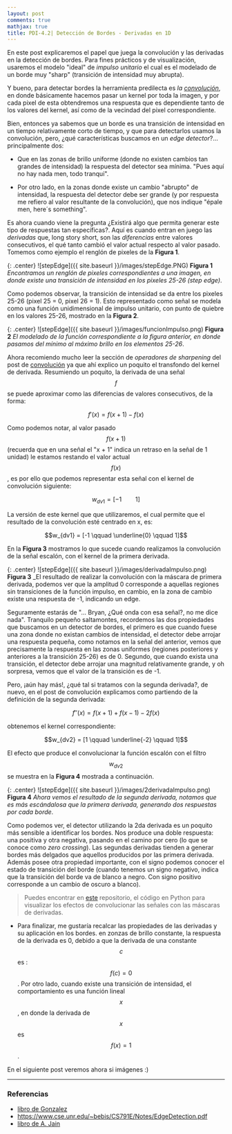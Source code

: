 ```yaml
---
layout: post
comments: true
mathjax: true
title: PDI-4.2| Detección de Bordes - Derivadas en 1D
--- 
```

En este post explicaremos el papel que juega la convolución y las derivadas en la detección de bordes. Para fines prácticos y de visualización, usaremos el modelo "ideal" de _impulso unitario_ el cual es el modelado de un borde muy "sharp" (transición de intensidad muy abrupta).

Y bueno, para detectar bordes la herramienta predilecta es _la [convolución](https://bryanmed.github.io/kernelsConv/)_, en donde básicamente hacemos pasar un kernel por toda la imagen, y por cada pixel de esta obtendremos una respuesta que es dependiente tanto de los valores del kernel, así como de la vecindad del pixel correspondiente.

Bien, entonces ya sabemos que un borde es una transición de intensidad en un tiempo relativamente corto de tiempo, y que para detectarlos usamos la convolución, pero, ¿qué características buscamos en un _edge detector_?... principalmente dos: 

* Que en las zonas de brillo uniforme (donde no existen cambios tan grandes de intensidad) la respuesta del detector sea mínima. "Pues aquí no hay nada men, todo tranqui".

* Por otro lado, en la zonas donde existe un cambio "abrupto" de intensidad, la respuesta del detector debe ser grande (y por respuesta me refiero al valor resultante de la convolución), que nos indique "épale men, here´s something".

Es ahora cuando viene la pregunta ¿Existirá algo que permita generar este tipo de respuestas tan específicas?. Aquí es cuando entran en juego las _derivadas_ que, long story short, son las _diferencias_ entre valores consecutivos, el qué tanto cambió el valor actual respecto al valor pasado. Tomemos como ejemplo el renglón de pixeles de la __Figura 1__.

{: .center} 
![stepEdge]({{ site.baseurl }}/images/stepEdge.PNG)
__Figura 1__ _Encontramos un renglón de pixeles correspondientes a una imagen, en donde existe una transición de intensidad en los pixeles 25-26 (step edge)_.

Como podemos observar, la transición de intensidad se da entre los pixeles 25-26 (pixel 25 = 0, pixel 26 = 1). Esto representado como señal se modela como una función unidimensional de impulso unitario, con punto de quiebre en los valores 25-26, mostrado en la __Figura 2__.

{: .center} 
![stepEdge]({{ site.baseurl }}/images/funcionImpulso.png)
__Figura 2__ _El modelado de la función correspondiente a la figura anterior, en donde pasamos del mínimo al máximo brillo en los elementos 25-26_.

Ahora recomiendo mucho leer la sección de _operadores de sharpening_ del post de [convolución](https://bryanmed.github.io/kernelsConv/) ya que ahí explico un poquito el transfondo del kernel de derivada. Resumiendo un poquito, la derivada de una señal $$f$$ se puede aproximar como las diferencias de valores consecutivos, de la forma:

$$f'(x) = f(x + 1) - f(x)$$

Como podemos notar, al valor pasado $$f(x + 1)$$ (recuerda que en una señal el "x + 1" indica un retraso en la señal de 1 unidad) le estamos restando el valor actual $$f(x)$$, es por ello que podemos representar esta señal con el kernel de convolución siguiente:

$$w_{dv1} = [-1 \qquad 1]$$

La versión de este kernel que que utilizaremos, el cual permite que el resultado de la convolución esté centrado en x, es:

$$w_{dv1} = [-1 \qquad \underline{0} \qquad 1]$$

En la __Figura 3__ mostramos lo que sucede cuando realizamos la convolución de la señal escalón, con el kernel de la primera derivada.

{: .center} 
![stepEdge]({{ site.baseurl }}/images/derivadaImpulso.png)
__Figura 3__ _El resultado de realizar la convolución con la máscara de primera derivada, podemos ver que la amplitud 0 corresponde a aquellas regiones sin transiciones de la función impulso, en cambio, en la zona de cambio existe una respuesta de -1, indicando un edge.

Seguramente estarás de "... Bryan, ¿Qué onda con esa señal?, no me dice nada". Tranquilo pequeño saltamontes, recordemos las dos propiedades que buscamos en un detector de bordes, el primero es que cuando fuese una zona donde no existan cambios de intensidad, el detector debe arrojar una respuesta pequeña, como notamos en la señal del anterior, vemos que precisamente la respuesta en las zonas uniformes (regiones posteriores y anteriores a la transición 25-26) es de 0. Segundo, que cuando exista una transición, el detector debe arrojar una magnitud relativamente grande, y oh sorpresa, vemos que el valor de la transición es de -1.

Pero, ¡aún hay más!, ¿qué tal si tratamos con la segunda derivada?, de nuevo, en el post de convolución explicamos como partiendo de la definición de la segunda derivada:

$$f''(x) = f(x + 1) + f(x - 1) - 2f(x)$$

obtenemos el kernel correspondiente:

$$w_{dv2} = [1 \qquad \underline{-2} \qquad 1]$$

El efecto que produce el convolucionar la función escalón con el filtro $$w_{dv2}$$ se muestra en la __Figura 4__ mostrada a continuación.

{: .center} 
![stepEdge]({{ site.baseurl }}/images/2derivadaImpulso.png)
__Figura 4__ _Ahora vemos el resultado de la segunda derivada, notamos que es más escándalosa que la primera derivada, generando dos respuestas por cada borde_.

Como podemos ver, el detector utilizando la 2da derivada es un poquito más sensible a identificar los bordes. Nos produce una doble respuesta: una positiva y otra negativa, pasando en el camino por cero (lo que se conoce como _zero crossing_). Las segundas derivadas tienden a generar bordes más delgados que aquellos producidos por las primera derivada. Además posee otra propiedad importante, con el signo podemos conocer el estado de transición del borde (cuando tenemos un signo negativo, indica que la transición del borde va de blanco a negro. Con signo positivo corresponde a un cambio de oscuro a blanco).

> Puedes encontrar en [este](https://github.com/BryanMed/Procesamiento-de-imagen/tree/master/4.2%20detector%20de%20bordes%201d) repositorio, el código en Python para visualizar los efectos de convolucionar las señales con las máscaras de derivadas.

* Para finalizar, me gustaría recalcar las propiedades de las derivadas y su aplicación en los bordes. en zonzas de brillo constante, la respuesta de la derivada es 0, debido a que la derivada de una constante $$c$$ es : $$f(c) = 0$$. Por otro lado, cuando existe una transición de intensidad, el comportamiento es una función lineal $$x$$, en donde la derivada de $$x$$ es $$f(x) = 1$$.


En el siguiente post veremos ahora si imágenes :)

____

### Referencias

* [libro de Gonzalez](https://www.amazon.com/Digital-Image-Processing-Rafael-Gonzalez/dp/0133356728)
* https://www.cse.unr.edu/~bebis/CS791E/Notes/EdgeDetection.pdf
* [libro de A. Jain](https://www.amazon.com/Fundamentals-Digital-Image-Processing-Anil/dp/0133361659)




















